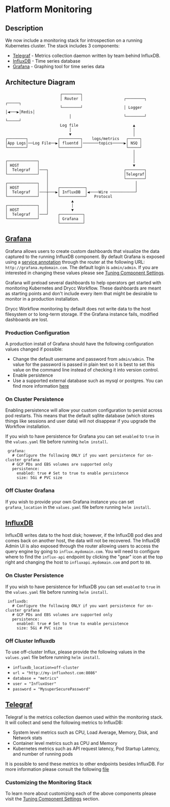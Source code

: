 # Platform Monitoring

## Description

We now include a monitoring stack for introspection on a running Kubernetes cluster. The stack includes 3 components:

* [Telegraf](https://docs.influxdata.com/telegraf) - Metrics collection daemon written by team behind InfluxDB.
* [InfluxDB](https://docs.influxdata.com/influxdb) - Time series database
* [Grafana](http://grafana.org/) - Graphing tool for time series data

## Architecture Diagram

```
                        ┌────────┐                                        
                        │ Router │                  ┌────────┐     ┌─────┐
                        └────────┘                  │ Logger │◀───▶│Redis│
                            │                       └────────┘     └─────┘
                        Log file                        ▲                
                            │                           │                
                            ▼                           │                
┌────────┐             ┌─────────┐    logs/metrics   ┌─────┐             
│App Logs│──Log File──▶│ fluentd │───────topics─────▶│ NSQ │             
└────────┘             └─────────┘                   └─────┘             
                                                        │                
                                                        │                
┌─────────────┐                                         │                
│ HOST        │                                         ▼                
│  Telegraf   │───┐                                 ┌────────┐            
└─────────────┘   │                                 │Telegraf│            
                  │                                 └────────┘            
┌─────────────┐   │                                      │                
│ HOST        │   │    ┌───────────┐                     │                
│  Telegraf   │───┼───▶│ InfluxDB  │◀────Wire ───────────┘                
└─────────────┘   │    └───────────┘   Protocol                   
                  │          ▲                                    
┌─────────────┐   │          │                                    
│ HOST        │   │          ▼                                    
│  Telegraf   │───┘    ┌──────────┐                               
└─────────────┘        │ Grafana  │                               
                       └──────────┘                               
```

## [Grafana](https://grafana.com/)
Grafana allows users to create custom dashboards that visualize the data captured to the running InfluxDB component. By default Grafana is exposed using a [service annotation](https://github.com/drycc/router#how-it-works) through the router at the following URL: `http://grafana.mydomain.com`. The default login is `admin/admin`. If you are interested in changing these values please see [Tuning Component Settings][].

Grafana will preload several dashboards to help operators get started with monitoring Kubernetes and Drycc Workflow.
These dashboards are meant as starting points and don't include every item that might be desirable to monitor in a
production installation.

Drycc Workflow monitoring by default does not write data to the host filesystem or to long-term storage. If the Grafana instance fails, modified dashboards are lost.

### Production Configuration
A production install of Grafana should have the following configuration values changed if possible:

* Change the default username and password from `admin/admin`. The value for the password is passed in plain text so it is best to set this value on the command line instead of checking it into version control.
* Enable persistence
* Use a supported external database such as mysql or postgres. You can find more information [here](https://github.com/drycc/monitor/blob/master/grafana/rootfs/usr/share/grafana/grafana.ini.tpl#L62)


### On Cluster Persistence
Enabling persistence will allow your custom configuration to persist across pod restarts. This means that the default sqllite database (which stores things like sessions and user data) will not disappear if you upgrade the Workflow installation. 

If you wish to have persistence for Grafana you can set `enabled` to `true` in the `values.yaml` file before running `helm install`.

```
 grafana:
   # Configure the following ONLY if you want persistence for on-cluster grafana
   # GCP PDs and EBS volumes are supported only
   persistence:
     enabled: true # Set to true to enable persistence
     size: 5Gi # PVC size
```

### Off Cluster Grafana

If you wish to provide your own Grafana instance you can set `grafana_location` in the `values.yaml` file before running `helm install`.

## [InfluxDB](https://docs.influxdata.com/influxdb)
InfluxDB writes data to the host disk; however, if the InfluxDB pod dies and comes back on another host, the data will not be recovered. The InfluxDB Admin UI is also exposed through the router allowing users to access the query engine by going to `influx.mydomain.com`. You will need to configure where to find the `influx-api` endpoint by clicking the "gear" icon at the top right and changing the host to `influxapi.mydomain.com` and port to `80`.

### On Cluster Persistence
If you wish to have persistence for InfluxDB you can set `enabled` to `true` in the `values.yaml` file before running `helm install`.

```
 influxdb:
   # Configure the following ONLY if you want persistence for on-cluster grafana
   # GCP PDs and EBS volumes are supported only
   persistence:
     enabled: true # Set to true to enable persistence
     size: 5Gi # PVC size
```

### Off Cluster Influxdb

To use off-cluster Influx, please provide the following values in the `values.yaml` file before running `helm install`.

* `influxdb_location=off-cluster`
* `url = "http://my-influxhost.com:8086"`
* `database = "metrics"`
* `user = "InfluxUser"`
* `password = "MysuperSecurePassword"`


## [Telegraf](https://docs.influxdata.com/telegraf)

Telegraf is the metrics collection daemon used within the monitoring stack. It will collect and send the following metrics to InfluxDB:

* System level metrics such as CPU, Load Average, Memory, Disk, and Network stats
* Container level metrics such as CPU and Memory
* Kubernetes metrics such as API request latency, Pod Startup Latency, and number of running pods

It is possible to send these metrics to other endpoints besides InfluxDB. For more information please consult the following [file](https://github.com/drycc/monitor/blob/master/telegraf/rootfs/config.toml.tpl)

### Customizing the Monitoring Stack

To learn more about customizing each of the above components please visit the [Tuning Component Settings][] section.

[Tuning Component Settings]: tuning-component-settings.md#customizing-the-monitor
